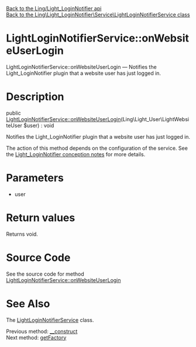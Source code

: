 [Back to the Ling/Light_LoginNotifier api](https://github.com/lingtalfi/Light_LoginNotifier/blob/master/doc/api/Ling/Light_LoginNotifier.md)<br>
[Back to the Ling\Light_LoginNotifier\Service\LightLoginNotifierService class](https://github.com/lingtalfi/Light_LoginNotifier/blob/master/doc/api/Ling/Light_LoginNotifier/Service/LightLoginNotifierService.md)


LightLoginNotifierService::onWebsiteUserLogin
================



LightLoginNotifierService::onWebsiteUserLogin — Notifies the Light_LoginNotifier plugin that a website user has just logged in.




Description
================


public [LightLoginNotifierService::onWebsiteUserLogin](https://github.com/lingtalfi/Light_LoginNotifier/blob/master/doc/api/Ling/Light_LoginNotifier/Service/LightLoginNotifierService/onWebsiteUserLogin.md)(Ling\Light_User\LightWebsiteUser $user) : void




Notifies the Light_LoginNotifier plugin that a website user has just logged in.

The action of this method depends on the configuration of the service.
See the [Light_LoginNotifier conception notes](https://github.com/lingtalfi/Light_LoginNotifier/blob/master/doc/pages/conception-notes.md) for more details.




Parameters
================


- user

    


Return values
================

Returns void.








Source Code
===========
See the source code for method [LightLoginNotifierService::onWebsiteUserLogin](https://github.com/lingtalfi/Light_LoginNotifier/blob/master/Service/LightLoginNotifierService.php#L44-L92)


See Also
================

The [LightLoginNotifierService](https://github.com/lingtalfi/Light_LoginNotifier/blob/master/doc/api/Ling/Light_LoginNotifier/Service/LightLoginNotifierService.md) class.

Previous method: [__construct](https://github.com/lingtalfi/Light_LoginNotifier/blob/master/doc/api/Ling/Light_LoginNotifier/Service/LightLoginNotifierService/__construct.md)<br>Next method: [getFactory](https://github.com/lingtalfi/Light_LoginNotifier/blob/master/doc/api/Ling/Light_LoginNotifier/Service/LightLoginNotifierService/getFactory.md)<br>

